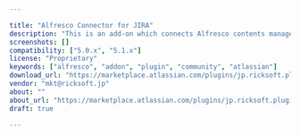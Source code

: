 ```yaml
---

title: "Alfresco Connector for JIRA"
description: "This is an add-on which connects Alfresco contents management and Atlassian JIRA. You can integrate Alfresco contents management, with Atlassian JIRA by using this simple but powerful add-on. Since Alfresco's content management and JIRA's process management offer seamless integration, you will be able to see who created the deliverables, in which project or which phase, at any time you choose. And even more, you can preview contents, input via Alfresco connector for JIRA, not only as thumbnails but also in Excel and Word without having to open either program. ==================== Installation on Alfresco is not required. It is an add-on to Atlassian JIRA."
screenshots: []
compatibility: ["5.0.x", "5.1.x"]
license: "Proprietary"
keywords: ["alfresco", "addon", "plugin", "community", "atlassian"]
download_url: "https://marketplace.atlassian.com/plugins/jp.ricksoft.plugins.alfresco-for-jira/server/overview"
vendor: "mkt@ricksoft.jp"
about: ""
about_url: "https://marketplace.atlassian.com/plugins/jp.ricksoft.plugins.alfresco-for-jira/server/overview"
draft: true

---
```

